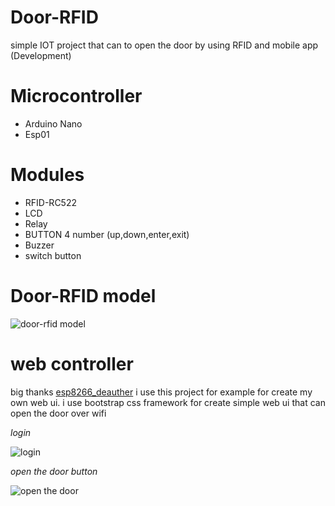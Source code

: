 # Door-RFID
simple IOT project that can to open the door by using RFID and mobile app (Development)
# Microcontroller
- Arduino Nano
- Esp01
# Modules
- RFID-RC522
- LCD
- Relay
- BUTTON 4 number (up,down,enter,exit)
- Buzzer
- switch button

# Door-RFID model
 ![door-rfid model](https://github.com/xang555/Door-RFID/blob/master/images/door-RFID.jpg)

# web controller
  big thanks [esp8266_deauther](https://github.com/spacehuhn/esp8266_deauther) i use this project for example for create
  my own web ui. i use bootstrap css framework for create simple web ui that can open the door over wifi
  
  *login*

  ![login](https://github.com/xang555/Door-RFID/blob/master/images/login.png)
  
  *open the door button*
  
  ![open the door](https://github.com/xang555/Door-RFID/blob/master/images/open-door.png)
